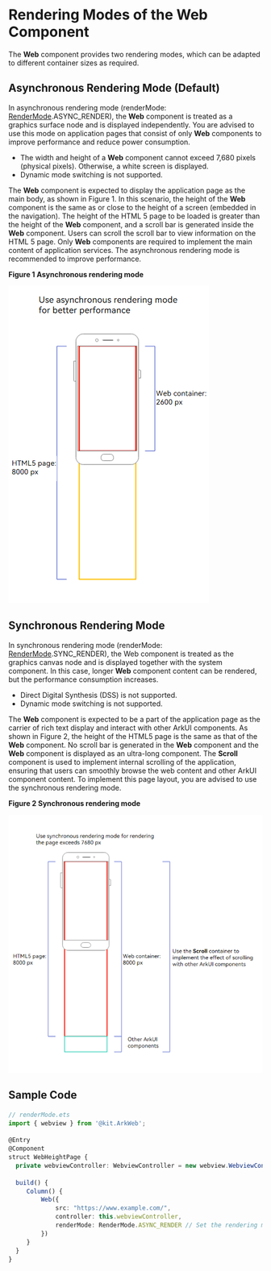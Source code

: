 # Rendering Modes of the Web Component

The **Web** component provides two rendering modes, which can be adapted to different container sizes as required.

## Asynchronous Rendering Mode (Default)

In asynchronous rendering mode (renderMode: [RenderMode](../reference/apis-arkweb/ts-basic-components-web-e.md#rendermode12).ASYNC_RENDER), the **Web** component is treated as a graphics surface node and is displayed independently. You are advised to use this mode on application pages that consist of only **Web** components to improve performance and reduce power consumption.

- The width and height of a **Web** component cannot exceed 7,680 pixels (physical pixels). Otherwise, a white screen is displayed.
- Dynamic mode switching is not supported.

The **Web** component is expected to display the application page as the main body, as shown in Figure 1. In this scenario, the height of the **Web** component is the same as or close to the height of a screen (embedded in the navigation). The height of the HTML 5 page to be loaded is greater than the height of the **Web** component, and a scroll bar is generated inside the **Web** component. Users can scroll the scroll bar to view information on the HTML 5 page. Only **Web** components are required to implement the main content of application services. The asynchronous rendering mode is recommended to improve performance.

**Figure 1 Asynchronous rendering mode**

![web-render-mode-sample](figures/arkweb-render-mode-async-render.png)

## Synchronous Rendering Mode

In synchronous rendering mode (renderMode: [RenderMode](../reference/apis-arkweb/ts-basic-components-web-e.md#rendermode12).SYNC_RENDER), the Web component is treated as the graphics canvas node and is displayed together with the system component. In this case, longer **Web** component content can be rendered, but the performance consumption increases.

- Direct Digital Synthesis (DSS) is not supported.
- Dynamic mode switching is not supported.

The **Web** component is expected to be a part of the application page as the carrier of rich text display and interact with other ArkUI components. As shown in Figure 2, the height of the HTML5 page is the same as that of the **Web** component. No scroll bar is generated in the **Web** component and the **Web** component is displayed as an ultra-long component. The **Scroll** component is used to implement internal scrolling of the application, ensuring that users can smoothly browse the web content and other ArkUI component content. To implement this page layout, you are advised to use the synchronous rendering mode.

**Figure 2 Synchronous rendering mode**

![web-render-mode-sample](figures/arkweb-render-mode-sync-render.png)

## Sample Code

```typescript
// renderMode.ets
import { webview } from '@kit.ArkWeb';

@Entry
@Component
struct WebHeightPage {
  private webviewController: WebviewController = new webview.WebviewController()

  build() {
     Column() {
         Web({
             src: "https://www.example.com/",
             controller: this.webviewController,
             renderMode: RenderMode.ASYNC_RENDER // Set the rendering mode.
         })
     }
  }
}
```
